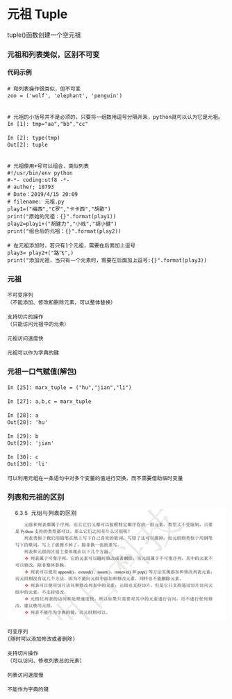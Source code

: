 # 元祖 Tuple
tuple()函数创建一个空元祖

### 元祖和列表类似，区别不可变


#### 代码示例

```
# 和列表操作很类似，但不可变
zoo = ('wolf', 'elephant', 'penguin')


# 元祖的小括号并不是必须的，只要将一组数用逗号分隔开来，python就可以认为它是元祖。
In [1]: tmp="aa","bb","cc"

In [2]: type(tmp)
Out[2]: tuple


# 元祖使用+号可以组合，类似列表
#!/usr/bin/env python
#-*- coding:utf8 -*-
# auther; 18793
# Date：2019/4/15 20:09
# filename: 元祖.py
play1=("梅西","C罗","卡卡西","胡歌")
print("原始的元祖：{}".format(play1))
play2=play1+("胡建力","小贱","胡小健")
print("组合后的元祖：{}".format(play2))

# 在元祖添加时，若只有1个元祖，需要在后面加上逗号
play3= play2+("路飞",)
print("添加元祖，当只有一个元素时，需要在后面加上逗号:{}".format(play3))

```



### 元祖
```
不可变序列
（不能添加、修改和删除元素，可以整体替换）

支持切片的操作
（只能访问元祖中的元素）

元祖访问速度快

元祖可以作为字典的键
```
### 元祖一口气赋值(解包)
``` 
In [25]: marx_tuple = ("hu","jian","li")

In [27]: a,b,c = marx_tuple

In [28]: a
Out[28]: 'hu'

In [29]: b
Out[29]: 'jian'

In [30]: c
Out[30]: 'li'

可以利用元组在一条语句中对多个变量的值进行交换，而不需要借助临时变量
```
### 列表和元祖的区别
![](../../_static/list_tuple_qubie.PNG)
```
可变序列
(随时可以添加修改或者删除)

支持切片操作
（可以访问、修改列表总的元素）

列表访问速度慢

不能作为字典的键
```



